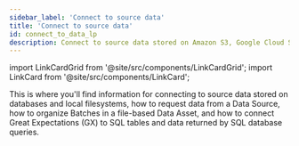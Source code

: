 ```yaml
---
sidebar_label: 'Connect to source data'
title: 'Connect to source data'
id: connect_to_data_lp
description: Connect to source data stored on Amazon S3, Google Cloud Storage (GCS), Microsoft Azure Blob Storage, or local filesystems.
---
```


import LinkCardGrid from '@site/src/components/LinkCardGrid';
import LinkCard from '@site/src/components/LinkCard';

<p class="DocItem__header-description">This is where you'll find information for connecting to source data stored on databases and local filesystems, how to request data from a Data Source, how to organize Batches in a file-based Data Asset, and how to connect Great Expectations (GX) to SQL tables and data returned by SQL database queries.</p>

<LinkCardGrid>
  <LinkCard topIcon label="Connect to filesystem source data" description="Connect to filesystem source data" to="/guides/connecting_to_your_data/fluent/filesystem/connect_filesystem_source_data" icon="/img/connect_icon.svg" />
  <LinkCard topIcon label="Connect to in-memory source data" description="Connect to an in-memory pandas or Spark DataFrame" to="/guides/connecting_to_your_data/fluent/in_memory/connect_in_memory_data" icon="/img/connect_icon.svg" />
  <LinkCard topIcon label="Connect to SQL database source data" description="Connect to source data stored on SQL databases" to="/guides/connecting_to_your_data/fluent/database/connect_sql_source_data" icon="/img/connect_icon.svg" />
  <LinkCard topIcon label="Manage Data Assets" description="Request data from a Data Source and organize Batches in file-based and SQL Data Assets" to="/guides/connecting_to_your_data/manage_data_assets_lp" icon="/img/manage_icon.svg" />
</LinkCardGrid>
